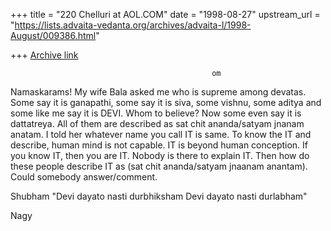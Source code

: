 +++
title = "220 Chelluri at AOL.COM"
date = "1998-08-27"
upstream_url = "https://lists.advaita-vedanta.org/archives/advaita-l/1998-August/009386.html"

+++
[Archive link](https://lists.advaita-vedanta.org/archives/advaita-l/1998-August/009386.html)

                                                 om
Namaskarams!
My wife Bala asked me who is supreme among devatas. Some say it is ganapathi,
some say it is siva, some  vishnu, some aditya and some like me say it is
DEVI.
Whom to believe?  Now  some even say it is dattatreya.
All of them are described as sat chit ananda/satyam  jnanam  anatam.
I told her whatever name you call IT is same.  To know the IT and describe,
human mind is not capable. IT is beyond human conception.  If you know IT,
then you are IT.  Nobody is there to explain IT.   Then how do these people
describe IT as (sat chit ananda/satyam jnaanam anantam).
Could somebody answer/comment.

Shubham              "Devi dayato nasti durbhiksham
                             Devi dayato nasti durlabham"


Nagy

